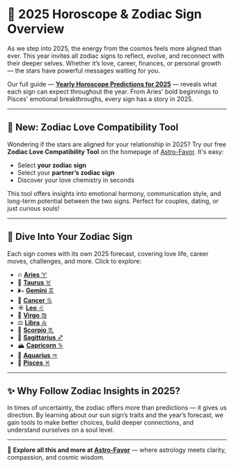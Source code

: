 # 🌟 2025 Horoscope & Zodiac Sign Overview

As we step into 2025, the energy from the cosmos feels more aligned than ever. This year invites all zodiac signs to reflect, evolve, and reconnect with their deeper selves. Whether it’s love, career, finances, or personal growth — the stars have powerful messages waiting for you.

Our full guide — [**Yearly Horoscope Predictions for 2025**](https://astro-favor.com/yearly-horoscope-predictions-for-2025-zodiac-signs/) — reveals what each sign can expect throughout the year. From Aries' bold beginnings to Pisces' emotional breakthroughs, every sign has a story in 2025.

---

## 💞 New: Zodiac Love Compatibility Tool

Wondering if the stars are aligned for your relationship in 2025? Try our free **Zodiac Love Compatibility Tool** on the homepage of [Astro-Favor](https://astro-favor.com). It's easy:

- Select **your zodiac sign**
- Select your **partner’s zodiac sign**
- Discover your love chemistry in seconds

This tool offers insights into emotional harmony, communication style, and long-term potential between the two signs. Perfect for couples, dating, or just curious souls!

---

## 🔭 Dive Into Your Zodiac Sign

Each sign comes with its own 2025 forecast, covering love life, career moves, challenges, and more. Click to explore:

- 🔥 [**Aries** ♈](https://astro-favor.com/aries-zodiac-sign-love-traits-compatibility-horoscope-insights/)
- 🌿 [**Taurus** ♉](https://astro-favor.com/taurus-zodiac-sign/)
- 🌬️ [**Gemini** ♊](https://astro-favor.com/gemini-zodiac-sign-2025-personality-love-career/)
- 🌊 [**Cancer** ♋](https://astro-favor.com/cancer-zodiac-sign-traits-love-career-luck/)
- ☀️ [**Leo** ♌](https://astro-favor.com/leo-zodiac-sign-traits-love-career-compatibility/)
- 🌾 [**Virgo** ♍](https://astro-favor.com/virgo-zodiac-sign-traits-love-career-insights/)
- ⚖️ [**Libra** ♎](https://astro-favor.com/libra-zodiac-sign-traits-love-career-more-insights/)
- 🦂 [**Scorpio** ♏](https://astro-favor.com/scorpio-zodiac-sign-traits-love-life-insights/)
- 🎯 [**Sagittarius** ♐](https://astro-favor.com/sagittarius-zodiac-sign-traits-love-career-more-insights/)
- 🏔️ [**Capricorn** ♑](https://astro-favor.com/capricorn-zodiac-sign-personality-love-career-secrets/)
- 🌌 [**Aquarius** ♒](https://astro-favor.com/aquarius-zodiac-sign-traits-love-career/)
- 🌠 [**Pisces** ♓](https://astro-favor.com/pisces-zodiac-sign-traits-love-career/)

---

## ✨ Why Follow Zodiac Insights in 2025?

In times of uncertainty, the zodiac offers more than predictions — it gives us direction. By learning about our sun sign’s traits and the year’s forecast, we gain tools to make better choices, build deeper connections, and understand ourselves on a soul level.

---

🔮 **Explore all this and more at [Astro-Favor](https://astro-favor.com)** — where astrology meets clarity, compassion, and cosmic wisdom.
